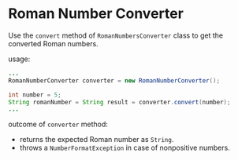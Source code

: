 # Roman Number Converter

Use the `convert` method of `RomanNumbersConverter` class to get the converted Roman numbers.

usage:
```java
...
RomanNumberConverter converter = new RomanNumberConverter();

int number = 5;
String romanNumber = String result = converter.convert(number);
...
```

outcome of `converter` method:
* returns the expected Roman number as `String`.
* throws a `NumberFormatException` in case of nonpositive numbers.
